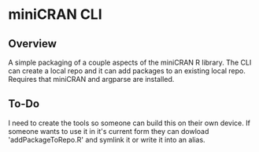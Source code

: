 # miniCRAN CLI

## Overview
A simple packaging of a couple aspects of the miniCRAN R library. The CLI can create a local repo
and it can add packages to an existing local repo. Requires that miniCRAN and argparse are
installed.

## To-Do
I need to create the tools so someone can build this on their own device. If someone wants
to use it in it's current form they can dowload 'addPackageToRepo.R' and symlink it or
write it into an alias.
